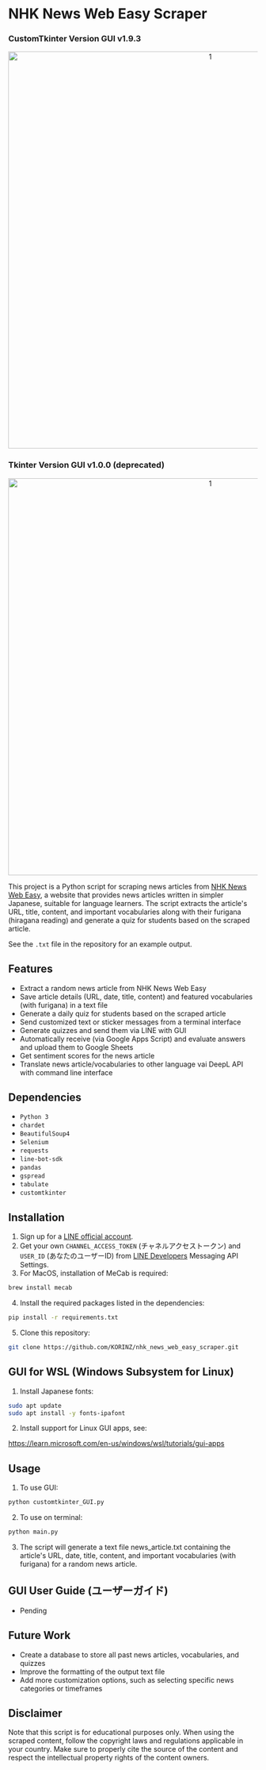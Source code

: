 # NHK News Web Easy Scraper

### CustomTkinter Version GUI v1.9.3

<p align="center">
  <img width="800" alt="1" src="https://user-images.githubusercontent.com/111611023/230731185-6988b3ff-4ddd-456f-81e8-8db396819552.gif">
</p>

### Tkinter Version GUI v1.0.0 (deprecated)

<p align="center">
  <img width="800" alt="1" src="https://user-images.githubusercontent.com/111611023/228608713-99dcb154-2abb-4f53-93bf-d437506e0d60.gif">
</p>

This project is a Python script for scraping news articles from [NHK News Web Easy](https://www3.nhk.or.jp/news/easy/),
a website that provides news articles written in simpler Japanese, suitable for language learners.
The script extracts the article's URL, title, content, and important vocabularies along with their furigana (hiragana reading) and generate a quiz for students based on the scraped article.

See the `.txt` file in the repository for an example output.

## Features

- Extract a random news article from NHK News Web Easy
- Save article details (URL, date, title, content) and featured vocabularies (with furigana) in a text file
- Generate a daily quiz for students based on the scraped article
- Send customized text or sticker messages from a terminal interface
- Generate quizzes and send them via LINE with GUI
- Automatically receive (via Google Apps Script) and evaluate answers and upload them to Google Sheets
- Get sentiment scores for the news article
- Translate news article/vocabularies to other language vai DeepL API with command line interface

## Dependencies

- `Python 3`
- `chardet`
- `BeautifulSoup4`
- `Selenium`
- `requests`
- `line-bot-sdk`
- `pandas`
- `gspread`
- `tabulate`
- `customtkinter`

## Installation

1. Sign up for a [LINE official account](https://www.linebiz.com/jp/signup/).
2. Get your own `CHANNEL_ACCESS_TOKEN` (チャネルアクセストークン) and `USER_ID` (あなたのユーザーID) from [LINE Developers](https://developers.line.biz/ja/) Messaging API Settings.
3. For MacOS, installation of MeCab is required:

```bash
brew install mecab
```

4. Install the required packages listed in the dependencies:

```bash
pip install -r requirements.txt
```

5. Clone this repository:

```bash
git clone https://github.com/KORINZ/nhk_news_web_easy_scraper.git
```

## GUI for WSL (Windows Subsystem for Linux)

1. Install Japanese fonts:

```bash
sudo apt update
sudo apt install -y fonts-ipafont
```

2. Install support for Linux GUI apps, see:

<https://learn.microsoft.com/en-us/windows/wsl/tutorials/gui-apps>

## Usage

1. To use GUI:

```bash
python customtkinter_GUI.py
```

2. To use on terminal:

```bash
python main.py
```

3. The script will generate a text file news_article.txt containing the article's URL, date, title, content,
and important vocabularies (with furigana) for a random news article.

## GUI User Guide (ユーザーガイド)

- Pending

## Future Work

- Create a database to store all past news articles, vocabularies, and quizzes
- Improve the formatting of the output text file
- Add more customization options, such as selecting specific news categories or timeframes

## Disclaimer

Note that this script is for educational purposes only. When using the scraped content, follow the copyright laws and regulations applicable in your country.
Make sure to properly cite the source of the content and respect the intellectual property rights of the content owners.
